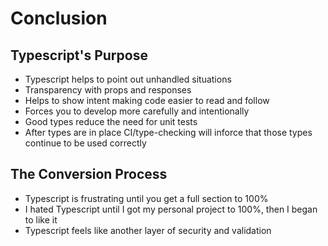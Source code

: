# Conclusion

## Typescript's Purpose

- Typescript helps to point out unhandled situations
- Transparency with props and responses
- Helps to show intent making code easier to read and follow
- Forces you to develop more carefully and intentionally
- Good types reduce the need for unit tests
- After types are in place CI/type-checking will inforce that those types continue to be used correctly

## The Conversion Process

- Typescript is frustrating until you get a full section to 100%
- I hated Typescript until I got my personal project to 100%, then I began to like it
- Typescript feels like another layer of security and validation

